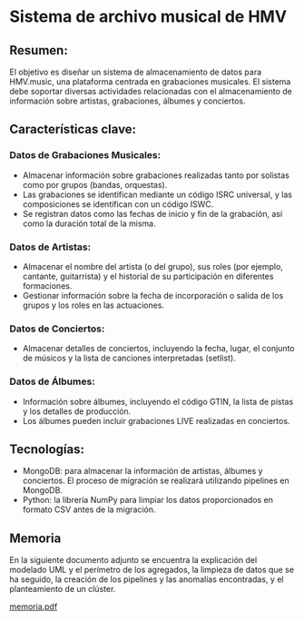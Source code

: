 # Sistema de archivo musical de HMV

## Resumen:

  El objetivo es diseñar un sistema de almacenamiento de datos para HMV.music, una plataforma centrada en grabaciones musicales. El sistema debe soportar diversas actividades relacionadas con el almacenamiento de información sobre artistas, grabaciones, álbumes y conciertos.

## Características clave:

### Datos de Grabaciones Musicales:

  - Almacenar información sobre grabaciones realizadas tanto por solistas como por grupos (bandas, orquestas).
  - Las grabaciones se identifican mediante un código ISRC universal, y las composiciones se identifican con un código ISWC.
  - Se registran datos como las fechas de inicio y fin de la grabación, así como la duración total de la misma.

### Datos de Artistas:

  - Almacenar el nombre del artista (o del grupo), sus roles (por ejemplo, cantante, guitarrista) y el historial de su participación en diferentes formaciones.
  - Gestionar información sobre la fecha de incorporación o salida de los grupos y los roles en las actuaciones.

### Datos de Conciertos:

  - Almacenar detalles de conciertos, incluyendo la fecha, lugar, el conjunto de músicos y la lista de canciones interpretadas (setlist).

### Datos de Álbumes:

  - Información sobre álbumes, incluyendo el código GTIN, la lista de pistas y los detalles de producción.
  - Los álbumes pueden incluir grabaciones LIVE realizadas en conciertos.

## Tecnologías:
  
  - MongoDB: para almacenar la información de artistas, álbumes y conciertos. El proceso de migración se realizará utilizando pipelines en MongoDB.
  - Python: la librería NumPy para limpiar los datos proporcionados en formato CSV antes de la migración.

## Memoria

  En la siguiente documento adjunto se encuentra la explicación del modelado UML y el perímetro de los agregados, la limpieza de datos que se ha seguido, la creación de los pipelines y las anomalías encontradas, y el planteamiento de un clúster.

[memoria.pdf](https://github.com/Ari-Potente/HMV-Music-Archiving-System/blob/main/Arquitectura%20de%20Datos_%20Memoria%20Final%20.pdf)
